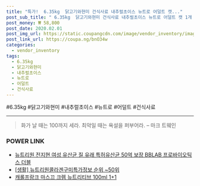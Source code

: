 ```yaml
--- 
title: "특가!  6.35kg  닭고기와현미 건식사료 내추럴초이스 뉴트로 어덜트 캣..." 
post_sub_title: " 6.35kg  닭고기와현미 건식사료 내추럴초이스 뉴트로 어덜트 캣 1개 체중관리용" 
post_money: ₩ 58,800 
post_date: 2020.02.01 
post_img_url: https://static.coupangcdn.com/image/vendor_inventory/images/2017/12/18/13/7/a7d0e6cb-0f20-4bea-bf1e-66f97a815d53.jpg 
post_link_url: https://coupa.ng/bnO34w 
categories: 
  - vendor_inventory 
tags: 
  - 6.35kg 
  - 닭고기와현미 
  - 내추럴초이스 
  - 뉴트로 
  - 어덜트 
  - 건식사료 
--- 
```

  #6.35kg #닭고기와현미 #내추럴초이스 #뉴트로 #어덜트 #건식사료 
<hr> 

> 화가 날 때는 100까지 세라. 최악일 때는 욕설을 퍼부어라. – 마크 트웨인 


### POWER LINK

* <a href="https://blog.naver.com/fasyy4321/221792569381" target="_blank">뉴트리원 전지현 여성 유산균 질 유래 특허유산균 50억 보장 BBLAB 프로바이오틱스 더블</a>
* <a href="https://blog.naver.com/sakai111/221770706323" target="_blank"> [생활] 뉴트리원콜라겐구미특가정보 순위 ~50위</a>
* <a href="https://blog.naver.com/sakai111/221784683524" target="_blank">캐롤프랑크 마스끄 크렘 뉴트리티브 100ml 1+1</a>
